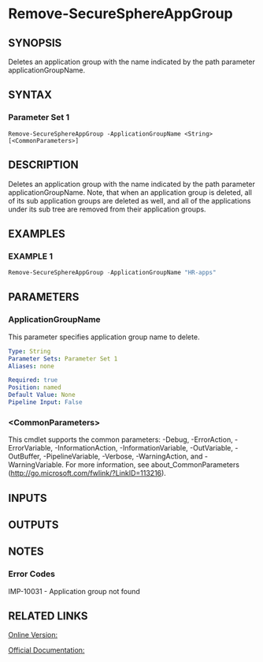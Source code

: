 ﻿# Remove-SecureSphereAppGroup

## SYNOPSIS
Deletes an application group with the name indicated by the path parameter applicationGroupName.

## SYNTAX

### Parameter Set 1
```
Remove-SecureSphereAppGroup -ApplicationGroupName <String> [<CommonParameters>]
```

## DESCRIPTION
Deletes an application group with the name indicated by the path parameter applicationGroupName. Note, that when an application group is deleted, all of its sub application groups are deleted as well, and all of the applications under its sub tree are removed from their application groups.

## EXAMPLES

### EXAMPLE 1

```powershell
Remove-SecureSphereAppGroup -ApplicationGroupName "HR-apps"
```

## PARAMETERS

### ApplicationGroupName
This parameter specifies application group name to delete.

```yaml
Type: String
Parameter Sets: Parameter Set 1
Aliases: none

Required: true
Position: named
Default Value: None
Pipeline Input: False
```

### \<CommonParameters\>
This cmdlet supports the common parameters: -Debug, -ErrorAction, -ErrorVariable, -InformationAction, -InformationVariable, -OutVariable, -OutBuffer, -PipelineVariable, -Verbose, -WarningAction, and -WarningVariable. For more information, see about_CommonParameters (http://go.microsoft.com/fwlink/?LinkID=113216).

## INPUTS

## OUTPUTS

## NOTES

### Error Codes
IMP-10031 - Application group not found

## RELATED LINKS

[Online Version:](https://github.com/akshinmustafayev/Documentation/MD)

[Official Documentation:](https://docs.imperva.com/bundle/v13.6-api-reference-guide/page/61715.htm)




